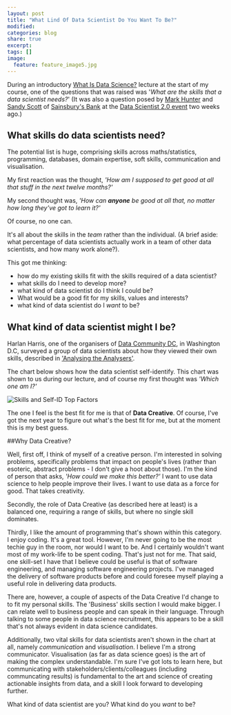 ```yaml
---
layout: post
title: "What Lind Of Data Scientist Do You Want To Be?"
modified:
categories: blog
share: true
excerpt: 
tags: []
image:
  feature: feature_image5.jpg
---
```


During an introductory [What Is Data Science?](http://quarter.cs.stir.ac.uk/courses/ITNPBD4/lectures/1-What%20is%20Data%20Science.pdf) lecture at the start of my course, one of the questions that was raised was '_What are the skills that a data scientist needs?_' (It was also a question posed by [Mark Hunter](https://www.linkedin.com/in/markjhunter/) and [Sandy Scott](https://www.linkedin.com/in/sandy-scott-2912813/) of [Sainsbury's Bank](https://www.sainsburysbank.co.uk/) at the [Data Scientist 2.0 event](http://www.datascientist2-0.com) two weeks ago.)

## What skills do data scientists need?

The potential list is huge, comprising skills across maths/statistics, programming, databases, domain expertise, soft skills, communication and visualisation. 

My first reaction was the thought, _'How am I supposed to get good at all that stuff in the next twelve months?'_

My second thought was, _'How can **anyone** be good at all that, no matter how long they've got to learn it?'_ 


Of course, no one can. 

It's all about the skills in the _team_ rather than the individual. (A brief aside: what percentage of data scientists actually work in a team of other data scientists, and how many work alone?).

This got me thinking:

* how do my existing skills fit with the skills required of a data scientist?
* what skills do I need to develop more?
* what kind of data scientist do I think I could be? 
* What would be a good fit for my skills, values and interests?
* what kind of data scientist do I _want_ to be?

## What kind of data scientist might I be?


Harlan Harris, one of the organisers of [Data Community DC](http://www.datacommunitydc.org/), in Washington D.C, surveyed a group of data scientists about how they viewed their own skills, described in ['Analysing the Analysers'](https://www.oreilly.com/ideas/analyzing-the-analyzers).

The chart below shows how the data scientist self-identify. This chart was shown to us during our lecture, and of course my first thought was _'Which one am I?'_


![Skills and Self-ID Top Factors](https://d3ansictanv2wj.cloudfront.net/images/3-SkillsSelfDMosaic-2-6c755564.png)

The one I feel is the best fit for me is that of **Data Creative**. Of course, I've got the next year to figure out what's the best fit for me, but at the moment this is my best guess. 

##Why Data Creative?

Well, first off, I think of myself of a creative person. I'm interested in solving problems, specifically problems that impact on people's lives (rather than esoteric, abstract problems - I don't give a hoot about those). I'm the kind of person that asks, _'How could we make this better?'_ I want to use data science to help people improve their lives. I want to use data as a force for good. That takes creativity.

Secondly, the role of Data Creative (as described here at least) is a balanced one, requiring a range of skills, but where no single skill dominates. 

Thirdly, I like the amount of programming that's shown within this category. I enjoy coding. It's a great tool. However, I'm never going to be the most techie guy in the room, nor would I want to be. And I certainly wouldn't want most of my work-life to be spent coding. That's just not for me. That said, one skill-set I have that I believe could be useful is that of software engineering, and managing software engineering projects. I've managed the delivery of software products before and could foresee myself playing a useful role in delivering data products.

There are, however, a couple of aspects of the Data Creative I'd change to to fit my personal skills. The 'Business' skills section I would make bigger. I can relate well to business people and can speak in their language. Through talking to some people in data science recruitment, this appears to be a skill that's not always evident in data science candidates. 

Additionally, two vital skills for data scientists aren't shown in the chart at all, namely _communication_ and _visualisation_. I believe I'm a strong communicator. Visualisation (as far as data science goes) is the art of making the complex understandable. I'm sure I've got lots to learn here, but communicating with stakeholders/clients/colleagues (including communcating results) is fundamental to the art and science of creating actionable insights from data, and a skill I look forward to developing further.

What kind of data scientist are you? What kind do you _want_ to be?